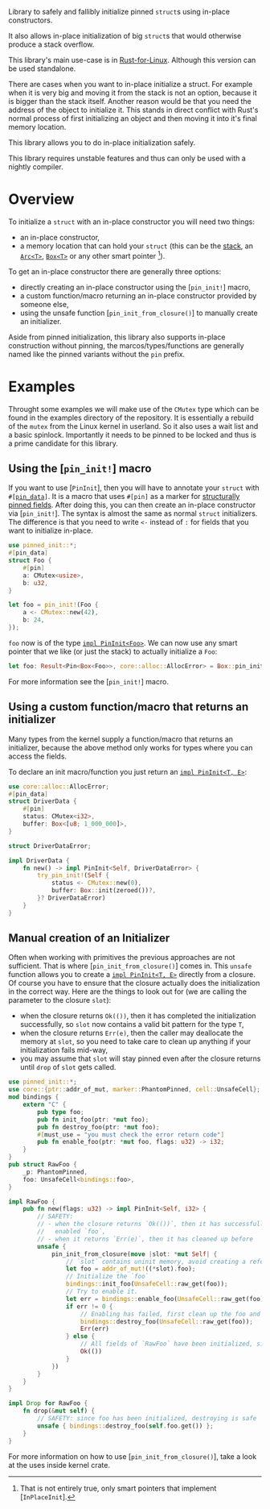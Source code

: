 Library to safely and fallibly initialize pinned `struct`s using in-place constructors.

It also allows in-place initialization of big `struct`s that would otherwise produce a stack
overflow.

This library's main use-case is in [Rust-for-Linux]. Although this version can be used
standalone.

There are cases when you want to in-place initialize a struct. For example when it is very big
and moving it from the stack is not an option, because it is bigger than the stack itself.
Another reason would be that you need the address of the object to initialize it. This stands
in direct conflict with Rust's normal process of first initializing an object and then moving
it into it's final memory location.

This library allows you to do in-place initialization safely.

This library requires unstable features and thus can only be used with a nightly compiler.

# Overview

To initialize a `struct` with an in-place constructor you will need two things:
- an in-place constructor,
- a memory location that can hold your `struct` (this can be the [stack], an [`Arc<T>`],
  [`Box<T>`] or any other smart pointer [^1]).

To get an in-place constructor there are generally three options:
- directly creating an in-place constructor using the [`pin_init!`] macro,
- a custom function/macro returning an in-place constructor provided by someone else,
- using the unsafe function [`pin_init_from_closure()`] to manually create an initializer.

Aside from pinned initialization, this library also supports in-place construction without pinning,
the marcos/types/functions are generally named like the pinned variants without the `pin`
prefix.

# Examples

Throught some examples we will make use of the `CMutex` type which can be found in the examples
directory of the repository. It is essentially a rebuild of the `mutex` from the Linux kernel
in userland. So it also uses a wait list and a basic spinlock. Importantly it needs to be
pinned to be locked and thus is a prime candidate for this library.

## Using the [`pin_init!`] macro

If you want to use [`PinInit`], then you will have to annotate your `struct` with
`#[`[`pin_data`]`]`. It is a macro that uses `#[pin]` as a marker for [structurally pinned fields].
After doing this, you can then create an in-place constructor via [`pin_init!`]. The syntax is
almost the same as normal `struct` initializers. The difference is that you need to write `<-`
instead of `:` for fields that you want to initialize in-place.

```rust
use pinned_init::*;
#[pin_data]
struct Foo {
    #[pin]
    a: CMutex<usize>,
    b: u32,
}

let foo = pin_init!(Foo {
    a <- CMutex::new(42),
    b: 24,
});
```

`foo` now is of the type [`impl PinInit<Foo>`]. We can now use any smart pointer that we like
(or just the stack) to actually initialize a `Foo`:

```rust
let foo: Result<Pin<Box<Foo>>, core::alloc::AllocError> = Box::pin_init(foo);
```

For more information see the [`pin_init!`] macro.

## Using a custom function/macro that returns an initializer

Many types from the kernel supply a function/macro that returns an initializer, because the
above method only works for types where you can access the fields.

To declare an init macro/function you just return an [`impl PinInit<T, E>`]:

```rust
use core::alloc::AllocError;
#[pin_data]
struct DriverData {
    #[pin]
    status: CMutex<i32>,
    buffer: Box<[u8; 1_000_000]>,
}

struct DriverDataError;

impl DriverData {
    fn new() -> impl PinInit<Self, DriverDataError> {
        try_pin_init!(Self {
            status <- CMutex::new(0),
            buffer: Box::init(zeroed())?,
        }? DriverDataError)
    }
}
```

## Manual creation of an Initializer

Often when working with primitives the previous approaches are not sufficient. That is where
[`pin_init_from_closure()`] comes in. This `unsafe` function allows you to create a
[`impl PinInit<T, E>`] directly from a closure. Of course you have to ensure that the closure
actually does the initialization in the correct way. Here are the things to look out for
(we are calling the parameter to the closure `slot`):
- when the closure returns `Ok(())`, then it has completed the initialization successfully, so
  `slot` now contains a valid bit pattern for the type `T`,
- when the closure returns `Err(e)`, then the caller may deallocate the memory at `slot`, so
  you need to take care to clean up anything if your initialization fails mid-way,
- you may assume that `slot` will stay pinned even after the closure returns until `drop` of
  `slot` gets called.


```rust
use pinned_init::*;
use core::{ptr::addr_of_mut, marker::PhantomPinned, cell::UnsafeCell};
mod bindings {
    extern "C" {
        pub type foo;
        pub fn init_foo(ptr: *mut foo);
        pub fn destroy_foo(ptr: *mut foo);
        #[must_use = "you must check the error return code"]
        pub fn enable_foo(ptr: *mut foo, flags: u32) -> i32;
    }
}
pub struct RawFoo {
    _p: PhantomPinned,
    foo: UnsafeCell<bindings::foo>,
}

impl RawFoo {
    pub fn new(flags: u32) -> impl PinInit<Self, i32> {
        // SAFETY:
        // - when the closure returns `Ok(())`, then it has successfully initialized and
        //   enabled `foo`,
        // - when it returns `Err(e)`, then it has cleaned up before
        unsafe {
            pin_init_from_closure(move |slot: *mut Self| {
                // `slot` contains uninit memory, avoid creating a reference.
                let foo = addr_of_mut!((*slot).foo);
                // Initialize the `foo`
                bindings::init_foo(UnsafeCell::raw_get(foo));
                // Try to enable it.
                let err = bindings::enable_foo(UnsafeCell::raw_get(foo), flags);
                if err != 0 {
                    // Enabling has failed, first clean up the foo and then return the error.
                    bindings::destroy_foo(UnsafeCell::raw_get(foo));
                    Err(err)
                } else {
                    // All fields of `RawFoo` have been initialized, since `_p` is a ZST.
                    Ok(())
                }
            })
        }
    }
}

impl Drop for RawFoo {
    fn drop(&mut self) {
        // SAFETY: since foo has been initialized, destroying is safe
        unsafe { bindings::destroy_foo(self.foo.get()) };
    }
}
```

For more information on how to use [`pin_init_from_closure()`], take a look at the uses inside
kernel crate.


[^1]: That is not entirely true, only smart pointers that implement [`InPlaceInit`].

[sync]: pinned_init::sync
[pinning]: https://doc.rust-lang.org/std/pin/index.html
[structurally pinned fields]:
    https://doc.rust-lang.org/std/pin/index.html#pinning-is-structural-for-field
[stack]: crate::stack_pin_init
[`Arc<T>`]: alloc::sync::Arc
[`Box<T>`]: alloc::boxed::Box
[`impl PinInit<Foo>`]: PinInit
[`impl PinInit<T, E>`]: PinInit
[`impl Init<T, E>`]: Init
[`Opaque`]: pinned_init::types::Opaque
[`pin_data`]: ::pinned_init_macro::pin_data
[Rust-for-Linux]: https://rust-for-linux.com/
